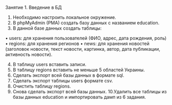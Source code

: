 Занятие 1. Введение в БД

1. Необходимо настроить локальное окружение.
2. В phpMyAdmin (PMA) создать базу данных с названием
   education.
3. В данной базе данных создать таблицы:

• users: для хранения пользователей (ФИО, адрес, дата
рождения, роль)
• regions: для хранения регионов
• news: для хранения новостей (заголовок новости, текст
новости, картинка, автор, дата публикации, активность
новости).

4. В таблицу users вставить записи.
5. В таблицу regions вставить не меньше 5 областей Украины.
6. Сделать экспорт всей базы данных в формате sql.
7. Сделать экспорт таблицы users формате csv.
8. Очистить таблицу regions.
9. Снова сделать экспорт всей базы данных.
   10.Удалить все таблицы из базы данных education и
   импортировать дамп из 6 задания.